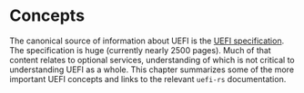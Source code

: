 # Concepts

The canonical source of information about UEFI is the [UEFI specification].
The specification is huge (currently nearly 2500 pages). Much of that
content relates to optional services, understanding of which is not
critical to understanding UEFI as a whole. This chapter summarizes some
of the more important UEFI concepts and links to the relevant `uefi-rs`
documentation.

[UEFI specification]: https://uefi.org/specifications
